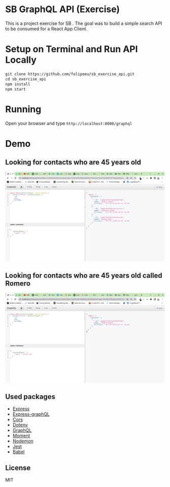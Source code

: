 # SB GraphQL API (Exercise)

This is a project exercise for SB . The goal was to build a simple search API to be consumed for a React App Client.

# Setup on Terminal and Run API Locally

```terminal
git clone https://github.com/felipeeu/sb_exercise_api.git
cd sb_exercise_api
npm install
npm start
```

# Running

Open your browser and type `http://localhost:8000/graphql`

# Demo

## Looking for contacts who are 45 years old

![](./src/images/search45.png)

## Looking for contacts who are 45 years old called Romero

![](./src/images/search_romero45.png)

## Used packages

- [Express](https://expressjs.com/pt-br/)
- [Express-graphQL](https://github.com/graphql/express-graphql)
- [Cors](https://github.com/expressjs/cors#readme)
- [Dotenv](https://github.com/motdotla/dotenv#readme)
- [GraphQL](https://graphql.org/)
- [Moment](https://momentjs.com/)
- [Nodemon](https://nodemon.io/)
- [Jest](https://jestjs.io/)
- [Babel](https://babeljs.io/)

## License

MIT
